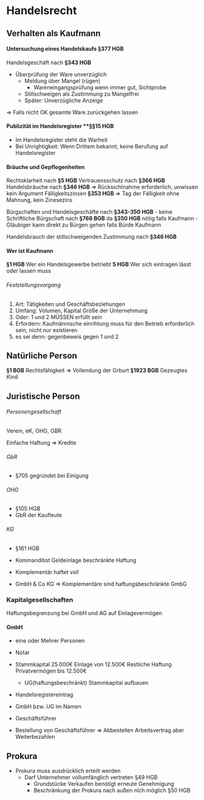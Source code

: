 # Handelsrecht

## Verhalten als Kaufmann

#### Untersuchung eines Handelskaufs **§377 HGB**
Handelsgeschäft nach **§343 HGB**
- Überprüfung der Ware unverzüglich
	- Meldung über Mangel (rügen)
		- Wareneingangsprüfung wenn immer gut, Sichtprobe
	- Stillschweigen als Zustimmung zu Mangelfrei
	- Später: Unverzügliche Anzeige

=> Falls nicht OK gesamte Ware zurückgehen lassen

#### Publizität im Handelsregister **§§15 HGB
- Im Handelsregister steht die Warheit
- Bei Unrightigkeit: Wenn Drittem bekannt, keine Berufung auf Handelsregister

#### Bräuche und Gepflogenheiten
Rechtsklarheit nach **§5 HGB**
Vertrauensschutz nach **§366 HGB**
Handelsbräuche nach **§346 HGB** => Rücksichtnahme erforderlich, unwissen kein Argument
Fälligkeitszinsen **§353 HGB** => Tag der Fälligkeit ohne Mahnung, kein Zinesezins

Bürgschaften und Handelsgeschäfte nach **§343-350 HGB**
	- keine Schriftliche Bürgschaft nach **§766 BGB** da **§350 HGB** nötig falls Kaufmann
	- Gläubiger kann direkt zu Bürgen gehen falls Bürde Kaufmann

Handelsbrauch der stillschweigenden Zustimmung nach **§346 HGB**

#### Wer ist Kaufmann
**§1 HGB** Wer ein Handelsgewerbe betriebt
**5 HGB** Wer sich eintragen lässt oder lassen muss

###### Feststellungsvorgang
1. Art: Tätigkeiten und Geschäftsbeziehungen
2. Umfang: Volumen, Kapital Größe der Unternehmung
3. Oder: 1 und 2 MÜSSEN erfüllt sein
4. Erfordern: Kaufmännische einrihtung muss für den Betrieb erforderlich sein, nicht nur existieren
5. es sei denn: gegenbeweis gegen 1 und 2

## Natürliche Person
**§1 BGB** Rechtsfähigkeit => Vollendung der Grburt
**§1923 BGB** Gezeugtes Kind

## Juristische Person
###### Personengesellschaft
Verein, eK, OHG, GBR

Einfache Haftung => Kredite

###### GbR 
- §705 gegründet bei Einigung

###### OHG
- §105 HGB
- GbR der Kaufleute

###### KG
- §161 HGB
- Kommanditist Geldeinlage beschränkte Haftung
- Komplementär haftet voll

- GmbH & Co KG => Komplementäre sind haftungsbeschränkte GmbG

### Kapitalgesellschaften
Haftungsbegrenzung bei GmbH und AG auf Einlagevermögen

#### GmbH
- eine oder Mehrer Personen
- Notar
- Stammkapital 25.000€ Einlage von 12.500€ Restliche Haftung Privatvermögen bis 12.500€ 
	- UG(haftungsbeschränkt) Stammkapital aufbauen
- Handelsregistereintrag
- GmbH bzw. UG im Namen
- Geschäftsführer

- Bestellung von Geschäftsführer => Abbestellen Arbeitsvertrag aber Weiterbezahlen

## Prokura
- Prokura muss ausdrücklich erteilt werden
	- Darf Unternehmer vollumfänglich vertreten §49 HGB
		- Grundstücke Verkaufen benötigt erneute Genehmigung
		- Beschränkung der Prokura nach außen nich möglich §50 HGB

